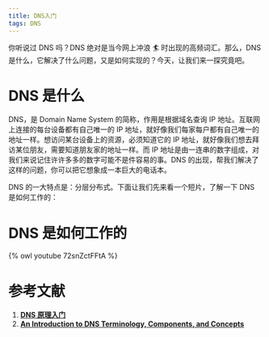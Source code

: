 ```yaml
---
title: DNS入门
tags: DNS
---
```


你听说过 DNS 吗？DNS 绝对是当今网上冲浪 🏄‍ 时出现的高频词汇。那么，DNS 是什么，它解决了什么问题，又是如何实现的？今天，让我们来一探究竟吧。

<!--more-->

# DNS 是什么

DNS，是 Domain Name System 的简称，作用是根据域名查询 IP 地址。互联网上连接的每台设备都有自己唯一的 IP 地址，就好像我们每家每户都有自己唯一的地址一样。想访问某台设备上的资源，必须知道它的 IP 地址，就好像我们想去拜访某位朋友，需要知道朋友家的地址一样。而 IP 地址是由一连串的数字组成，对我们来说记住许许多多的数字可能不是件容易的事。DNS 的出现，帮我们解决了这样的问题，你可以把它想象成一本巨大的电话本。

DNS 的一大特点是：分层分布式。下面让我们先来看一个短片，了解一下 DNS 是如何工作的：

# DNS 是如何工作的

{% owl youtube 72snZctFFtA %}



# 参考文献

1. **[DNS 原理入门](http://www.ruanyifeng.com/blog/2016/06/dns.html)**
2. **[An Introduction to DNS Terminology, Components, and Concepts](https://www.digitalocean.com/community/tutorials/an-introduction-to-dns-terminology-components-and-concepts)**
